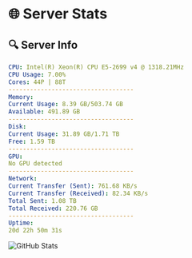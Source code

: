 # 🌐 Server Stats
## 🔍 Server Info
```yaml
CPU: Intel(R) Xeon(R) CPU E5-2699 v4 @ 1318.21MHz
CPU Usage: 7.00%
Cores: 44P | 88T
-----------------------------------
Memory:
Current Usage: 8.39 GB/503.74 GB
Available: 491.89 GB
-----------------------------------
Disk:
Current Usage: 31.89 GB/1.71 TB
Free: 1.59 TB
-----------------------------------
GPU:
No GPU detected
-----------------------------------
Network:
Current Transfer (Sent): 761.68 KB/s
Current Transfer (Received): 82.34 KB/s
Total Sent: 1.08 TB
Total Received: 220.76 GB
-----------------------------------
Uptime:
20d 22h 50m 31s
```
![GitHub Stats](https://img.shields.io/badge/Updated-2025-05-10_15:59:19-blue)